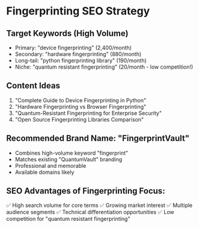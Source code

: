 # Fingerprinting SEO Strategy

## Target Keywords (High Volume)
- Primary: "device fingerprinting" (2,400/month)
- Secondary: "hardware fingerprinting" (880/month)
- Long-tail: "python fingerprinting library" (190/month)
- Niche: "quantum resistant fingerprinting" (20/month - low competition!)

## Content Ideas
1. "Complete Guide to Device Fingerprinting in Python"
2. "Hardware Fingerprinting vs Browser Fingerprinting"
3. "Quantum-Resistant Fingerprinting for Enterprise Security"
4. "Open Source Fingerprinting Libraries Comparison"

## Recommended Brand Name: "FingerprintVault"
- Combines high-volume keyword "fingerprint" 
- Matches existing "QuantumVault" branding
- Professional and memorable
- Available domains likely

## SEO Advantages of Fingerprinting Focus:
✅ High search volume for core terms
✅ Growing market interest 
✅ Multiple audience segments
✅ Technical differentiation opportunities
✅ Low competition for "quantum resistant fingerprinting"
